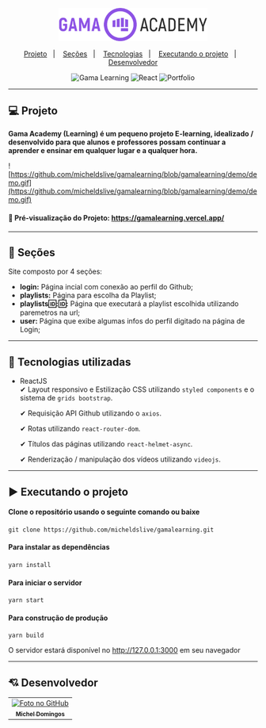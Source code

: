 <p align="center">	
  <img src="https://github.com/micheldslive/gamalearning/blob/gamalearning/src/assets/images/logo-gama.png" width="300" alt="Unform" />
</p>	

<p align="center">
  <a href="#-projeto">Projeto</a>&nbsp;&nbsp;&nbsp;|&nbsp;&nbsp;&nbsp;
  <a href="#-seções">Seções</a>&nbsp;&nbsp;&nbsp;|&nbsp;&nbsp;&nbsp;
  <a href="#-tecnologias-utilizadas">Tecnologias</a>&nbsp;&nbsp;&nbsp;|&nbsp;&nbsp;&nbsp;
  <a href="#%EF%B8%8F-executando-o-projeto">Executando o projeto</a>&nbsp;&nbsp;&nbsp;|&nbsp;&nbsp;&nbsp;
  <a href="#-desenvolvedor">Desenvolvedor</a>
</p>

<p align="center">
  <img alt="Gama Learning" src="https://img.shields.io/static/v1?label=gama&message=learning&color=green&labelColor=grey">
  
  <img alt="React" src="https://img.shields.io/static/v1?label=stack&message=React&color=green&labelColor=grey">
  
  <img alt="Portfolio" src="https://img.shields.io/static/v1?label=portfolio&message=GAMALEARNING&color=green&labelColor=grey">
</p>

---

## 💻 Projeto

**Gama Academy (Learning) é um pequeno projeto E-learning, idealizado / desenvolvido para que alunos e professores possam continuar a aprender e ensinar em qualquer lugar e a qualquer hora.**

![https://github.com/micheldslive/gamalearning/blob/gamalearning/demo/demo.gif](https://github.com/micheldslive/gamalearning/blob/gamalearning/demo/demo.gif)

#### 👀 Pré-visualização do Projeto: https://gamalearning.vercel.app/
---

## 📌 Seções
Site composto por 4 seções:

- **login:** Página incial com conexão ao perfil do Github;
- **playlists:** Página para escolha da Playlist;
- **playlists:id:::id::** Página que executará a playlist escolhida utilizando paremetros na url;
- **user:** Página que exibe algumas infos do perfil digitado na página de Login;

---

## 🚀 Tecnologias utilizadas
- ReactJS<br>
     ✔  Layout responsivo e Estilização CSS utilizando `styled components` e o sistema de `grids bootstrap`.

     ✔  Requisição API Github utilizando o `axios`.

     ✔  Rotas utilizando `react-router-dom`.

     ✔  Títulos das páginas utilizando `react-helmet-async`.

    ✔  Renderização / manipulação dos vídeos utilizando `videojs`.

---

## ▶️ Executando o projeto

#### Clone o repositório usando o seguinte comando ou baixe

```
git clone https://github.com/micheldslive/gamalearning.git
```

#### Para instalar as dependências

```
yarn install
```

#### Para iniciar o servidor

```
yarn start
```

#### Para construção de produção

```
yarn build
```

O servidor estará disponível no http://127.0.0.1:3000 em seu navegador

---

## 💘 Desenvolvedor<br>
<table>
  <tr>
    <td align="center">
      <a href="https://github.com/micheldslive">
        <img src="https://avatars.githubusercontent.com/u/55795597?v=4" width="100" alt="Foto no GitHub"/><br>
        <sub>
          <b>Michel Domingos</b>
        </sub>
      </a>
    </td>
  </tr>
</table>
